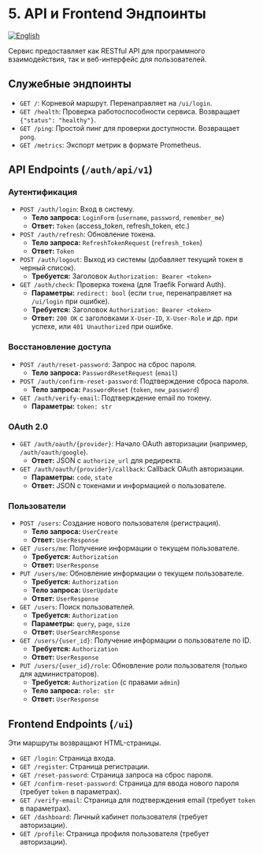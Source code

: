 # 5. API и Frontend Эндпоинты

[![English](https://img.shields.io/badge/lang-English-blue)](../en/05_api_endpoints.md)

Сервис предоставляет как RESTful API для программного взаимодействия, так и веб-интерфейс для пользователей.

## Служебные эндпоинты

- `GET /`: Корневой маршрут. Перенаправляет на `/ui/login`.
- `GET /health`: Проверка работоспособности сервиса. Возвращает `{"status": "healthy"}`.
- `GET /ping`: Простой пинг для проверки доступности. Возвращает `pong`.
- `GET /metrics`: Экспорт метрик в формате Prometheus.

## API Endpoints (`/auth/api/v1`)

### Аутентификация

- `POST /auth/login`: Вход в систему.
  - **Тело запроса:** `LoginForm` (`username`, `password`, `remember_me`)
  - **Ответ:** `Token` (access_token, refresh_token, etc.)
- `POST /auth/refresh`: Обновление токена.
  - **Тело запроса:** `RefreshTokenRequest` (`refresh_token`)
  - **Ответ:** `Token`
- `POST /auth/logout`: Выход из системы (добавляет текущий токен в черный список).
  - **Требуется:** Заголовок `Authorization: Bearer <token>`
- `GET /auth/check`: Проверка токена (для Traefik Forward Auth).
  - **Параметры:** `redirect: bool` (если `true`, перенаправляет на `/ui/login` при ошибке).
  - **Требуется:** Заголовок `Authorization: Bearer <token>`
  - **Ответ:** `200 OK` с заголовками `X-User-ID`, `X-User-Role` и др. при успехе, или `401 Unauthorized` при ошибке.

### Восстановление доступа

- `POST /auth/reset-password`: Запрос на сброс пароля.
  - **Тело запроса:** `PasswordResetRequest` (`email`)
- `POST /auth/confirm-reset-password`: Подтверждение сброса пароля.
  - **Тело запроса:** `PasswordReset` (`token`, `new_password`)
- `GET /auth/verify-email`: Подтверждение email по токену.
  - **Параметры:** `token: str`

### OAuth 2.0

- `GET /auth/oauth/{provider}`: Начало OAuth авторизации (например, `/auth/oauth/google`).
  - **Ответ:** JSON с `authorize_url` для редиректа.
- `GET /auth/oauth/{provider}/callback`: Callback OAuth авторизации.
  - **Параметры:** `code`, `state`
  - **Ответ:** JSON с токенами и информацией о пользователе.

### Пользователи

- `POST /users`: Создание нового пользователя (регистрация).
  - **Тело запроса:** `UserCreate`
  - **Ответ:** `UserResponse`
- `GET /users/me`: Получение информации о текущем пользователе.
  - **Требуется:** `Authorization`
  - **Ответ:** `UserResponse`
- `PUT /users/me`: Обновление информации о текущем пользователе.
  - **Требуется:** `Authorization`
  - **Тело запроса:** `UserUpdate`
  - **Ответ:** `UserResponse`
- `GET /users`: Поиск пользователей.
  - **Требуется:** `Authorization`
  - **Параметры:** `query`, `page`, `size`
  - **Ответ:** `UserSearchResponse`
- `GET /users/{user_id}`: Получение информации о пользователе по ID.
  - **Требуется:** `Authorization`
  - **Ответ:** `UserResponse`
- `PUT /users/{user_id}/role`: Обновление роли пользователя (только для администраторов).
  - **Требуется:** `Authorization` (с правами `admin`)
  - **Тело запроса:** `role: str`
  - **Ответ:** `UserResponse`

## Frontend Endpoints (`/ui`)

Эти маршруты возвращают HTML-страницы.

- `GET /login`: Страница входа.
- `GET /register`: Страница регистрации.
- `GET /reset-password`: Страница запроса на сброс пароля.
- `GET /confirm-reset-password`: Страница для ввода нового пароля (требует `token` в параметрах).
- `GET /verify-email`: Страница для подтверждения email (требует `token` в параметрах).
- `GET /dashboard`: Личный кабинет пользователя (требует авторизации).
- `GET /profile`: Страница профиля пользователя (требует авторизации).